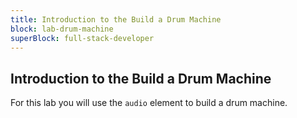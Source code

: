 ```yaml
---
title: Introduction to the Build a Drum Machine
block: lab-drum-machine
superBlock: full-stack-developer
---
```


## Introduction to the Build a Drum Machine

For this lab you will use the <code>audio</code> element to build a drum machine.
